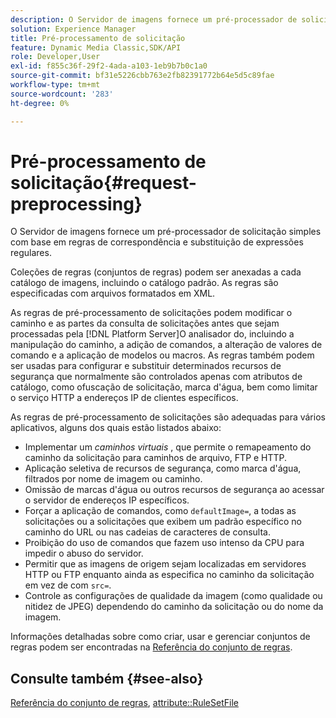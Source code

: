 ```yaml
---
description: O Servidor de imagens fornece um pré-processador de solicitação simples com base em regras de correspondência e substituição de expressões regulares.
solution: Experience Manager
title: Pré-processamento de solicitação
feature: Dynamic Media Classic,SDK/API
role: Developer,User
exl-id: f855c36f-29f2-4ada-a103-1eb9b7b0c1a0
source-git-commit: bf31e5226cbb763e2fb82391772b64e5d5c89fae
workflow-type: tm+mt
source-wordcount: '283'
ht-degree: 0%

---
```


# Pré-processamento de solicitação{#request-preprocessing}

O Servidor de imagens fornece um pré-processador de solicitação simples com base em regras de correspondência e substituição de expressões regulares.

Coleções de regras (conjuntos de regras) podem ser anexadas a cada catálogo de imagens, incluindo o catálogo padrão. As regras são especificadas com arquivos formatados em XML.

As regras de pré-processamento de solicitações podem modificar o caminho e as partes da consulta de solicitações antes que sejam processadas pela [!DNL Platform Server]O analisador do, incluindo a manipulação do caminho, a adição de comandos, a alteração de valores de comando e a aplicação de modelos ou macros. As regras também podem ser usadas para configurar e substituir determinados recursos de segurança que normalmente são controlados apenas com atributos de catálogo, como ofuscação de solicitação, marca d&#39;água, bem como limitar o serviço HTTP a endereços IP de clientes específicos.

As regras de pré-processamento de solicitações são adequadas para vários aplicativos, alguns dos quais estão listados abaixo:

* Implementar um *caminhos virtuais* , que permite o remapeamento do caminho da solicitação para caminhos de arquivo, FTP e HTTP.
* Aplicação seletiva de recursos de segurança, como marca d&#39;água, filtrados por nome de imagem ou caminho.
* Omissão de marcas d&#39;água ou outros recursos de segurança ao acessar o servidor de endereços IP específicos.
* Forçar a aplicação de comandos, como `defaultImage=`, a todas as solicitações ou a solicitações que exibem um padrão específico no caminho do URL ou nas cadeias de caracteres de consulta.
* Proibição do uso de comandos que fazem uso intenso da CPU para impedir o abuso do servidor.
* Permitir que as imagens de origem sejam localizadas em servidores HTTP ou FTP enquanto ainda as especifica no caminho da solicitação em vez de com `src=`.
* Controle as configurações de qualidade da imagem (como qualidade ou nitidez de JPEG) dependendo do caminho da solicitação ou do nome da imagem.

Informações detalhadas sobre como criar, usar e gerenciar conjuntos de regras podem ser encontradas na [Referência do conjunto de regras](../../../../../is-api/image-catalog/image-serving-api-ref/c-image-catalog-reference/c-rule-set-reference/c-rule-set-reference.md#concept-3e5058cf3507470b82cac638df23ea8e).

## Consulte também {#see-also}

[Referência do conjunto de regras](../../../../../is-api/image-catalog/image-serving-api-ref/c-image-catalog-reference/c-rule-set-reference/c-rule-set-reference.md#concept-3e5058cf3507470b82cac638df23ea8e), [attribute::RuleSetFile](../../../../../is-api/image-catalog/image-serving-api-ref/c-image-catalog-reference/c-overview/c-file-formats/r-rule-set-files.md#reference-3e54cb5f4d74411a84889fed056ac093)
